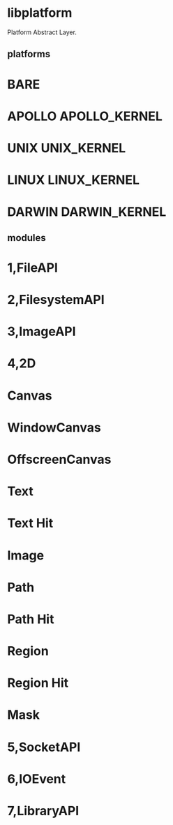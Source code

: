 # libplatform
Platform Abstract Layer.

## platforms
# BARE
# APOLLO APOLLO_KERNEL
# UNIX   UNIX_KERNEL
# LINUX  LINUX_KERNEL
# DARWIN DARWIN_KERNEL

## modules
# 1,FileAPI
# 2,FilesystemAPI
# 3,ImageAPI
# 4,2D
#   Canvas 
#     WindowCanvas
#     OffscreenCanvas
#   Text
#       Text Hit
#   Image
#   Path
#       Path Hit
#   Region 
#       Region Hit
#   Mask
# 5,SocketAPI
# 6,IOEvent
# 7,LibraryAPI
